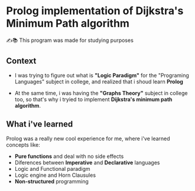 # Prolog implementation of Dijkstra's Minimum Path algorithm
✍️📚 This program was made for studying purposes

## Context
* I was trying to figure out what is **"Logic Paradigm"** for the "Programing Languages" subject in college, and realized that i shoud learn **Prolog**

* At the same time, i was having the **"Graphs Theory"** subject in college too, so that's why i tryied to implement **Dijkstra's minimum path algorithm**.

## What i've learned
Prolog was a really new cool experience for me, where i've learned concepts like:
* **Pure functions** and deal with no side effects
* Diferences between **Imperative** and **Declarative** languages
* Logic and Functional paradigm
* Logic engine and Horn Clausules
* **Non-structured** programming
